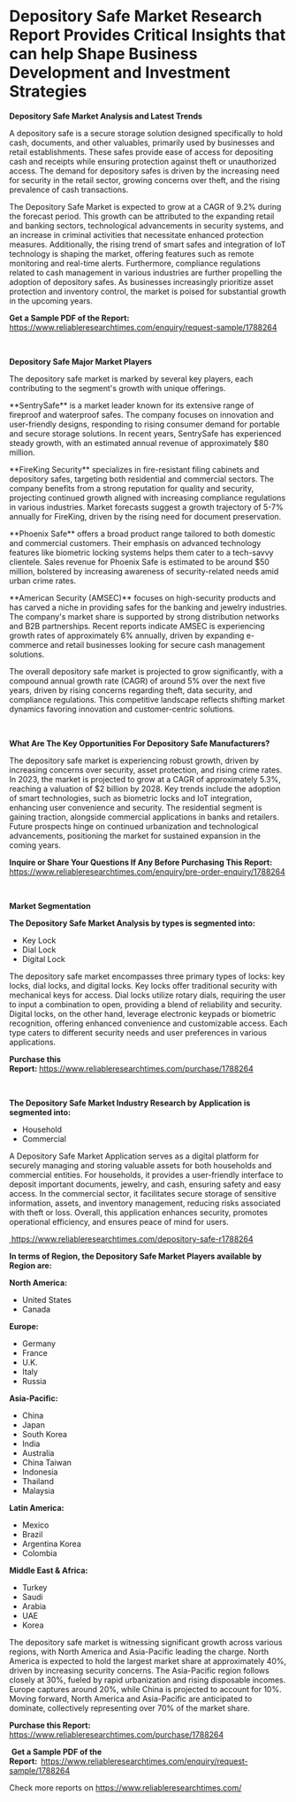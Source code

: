<p><h1>Depository Safe Market Research Report Provides Critical Insights that can help Shape Business Development and Investment Strategies</h1></p><p><strong>Depository Safe Market Analysis and Latest Trends</strong></p>
<p><p>A depository safe is a secure storage solution designed specifically to hold cash, documents, and other valuables, primarily used by businesses and retail establishments. These safes provide ease of access for depositing cash and receipts while ensuring protection against theft or unauthorized access. The demand for depository safes is driven by the increasing need for security in the retail sector, growing concerns over theft, and the rising prevalence of cash transactions.</p><p>The Depository Safe Market is expected to grow at a CAGR of 9.2% during the forecast period. This growth can be attributed to the expanding retail and banking sectors, technological advancements in security systems, and an increase in criminal activities that necessitate enhanced protection measures. Additionally, the rising trend of smart safes and integration of IoT technology is shaping the market, offering features such as remote monitoring and real-time alerts. Furthermore, compliance regulations related to cash management in various industries are further propelling the adoption of depository safes. As businesses increasingly prioritize asset protection and inventory control, the market is poised for substantial growth in the upcoming years.</p></p>
<p><strong>Get a Sample PDF of the Report:&nbsp;</strong> <a href="https://www.reliableresearchtimes.com/enquiry/request-sample/1788264?utm_campaign=3252&utm_medium=2&utm_source=Github&utm_content=ia&utm_term=05042025&utm_id=depository-safe">https://www.reliableresearchtimes.com/enquiry/request-sample/1788264</a></p>
<p>&nbsp;</p>
<p><strong>Depository Safe Major Market Players</strong></p>
<p><p>The depository safe market is marked by several key players, each contributing to the segment's growth with unique offerings. </p><p>**SentrySafe** is a market leader known for its extensive range of fireproof and waterproof safes. The company focuses on innovation and user-friendly designs, responding to rising consumer demand for portable and secure storage solutions. In recent years, SentrySafe has experienced steady growth, with an estimated annual revenue of approximately $80 million.</p><p>**FireKing Security** specializes in fire-resistant filing cabinets and depository safes, targeting both residential and commercial sectors. The company benefits from a strong reputation for quality and security, projecting continued growth aligned with increasing compliance regulations in various industries. Market forecasts suggest a growth trajectory of 5-7% annually for FireKing, driven by the rising need for document preservation.</p><p>**Phoenix Safe** offers a broad product range tailored to both domestic and commercial customers. Their emphasis on advanced technology features like biometric locking systems helps them cater to a tech-savvy clientele. Sales revenue for Phoenix Safe is estimated to be around $50 million, bolstered by increasing awareness of security-related needs amid urban crime rates.</p><p>**American Security (AMSEC)** focuses on high-security products and has carved a niche in providing safes for the banking and jewelry industries. The company's market share is supported by strong distribution networks and B2B partnerships. Recent reports indicate AMSEC is experiencing growth rates of approximately 6% annually, driven by expanding e-commerce and retail businesses looking for secure cash management solutions.</p><p>The overall depository safe market is projected to grow significantly, with a compound annual growth rate (CAGR) of around 5% over the next five years, driven by rising concerns regarding theft, data security, and compliance regulations. This competitive landscape reflects shifting market dynamics favoring innovation and customer-centric solutions.</p></p>
<p>&nbsp;</p>
<p><strong>What Are The Key Opportunities For Depository Safe Manufacturers?</strong></p>
<p><p>The depository safe market is experiencing robust growth, driven by increasing concerns over security, asset protection, and rising crime rates. In 2023, the market is projected to grow at a CAGR of approximately 5.3%, reaching a valuation of $2 billion by 2028. Key trends include the adoption of smart technologies, such as biometric locks and IoT integration, enhancing user convenience and security. The residential segment is gaining traction, alongside commercial applications in banks and retailers. Future prospects hinge on continued urbanization and technological advancements, positioning the market for sustained expansion in the coming years.</p></p>
<p><strong>Inquire or Share Your Questions If Any Before Purchasing This Report:</strong> <a href="https://www.reliableresearchtimes.com/enquiry/pre-order-enquiry/1788264?utm_campaign=3252&utm_medium=2&utm_source=Github&utm_content=ia&utm_term=05042025&utm_id=depository-safe">https://www.reliableresearchtimes.com/enquiry/pre-order-enquiry/1788264</a></p>
<p>&nbsp;</p>
<p><strong>Market Segmentation</strong></p>
<p><strong>The Depository Safe Market Analysis by types is segmented into:</strong></p>
<p><ul><li>Key Lock</li><li>Dial Lock</li><li>Digital Lock</li></ul></p>
<p><p>The depository safe market encompasses three primary types of locks: key locks, dial locks, and digital locks. Key locks offer traditional security with mechanical keys for access. Dial locks utilize rotary dials, requiring the user to input a combination to open, providing a blend of reliability and security. Digital locks, on the other hand, leverage electronic keypads or biometric recognition, offering enhanced convenience and customizable access. Each type caters to different security needs and user preferences in various applications.</p></p>
<p><strong>Purchase this Report:&nbsp;</strong><a href="https://www.reliableresearchtimes.com/purchase/1788264?utm_campaign=3252&utm_medium=2&utm_source=Github&utm_content=ia&utm_term=05042025&utm_id=depository-safe">https://www.reliableresearchtimes.com/purchase/1788264</a></p>
<p>&nbsp;</p>
<p><strong>The Depository Safe Market Industry Research by Application is segmented into:</strong></p>
<p><ul><li>Household</li><li>Commercial</li></ul></p>
<p><p>A Depository Safe Market Application serves as a digital platform for securely managing and storing valuable assets for both households and commercial entities. For households, it provides a user-friendly interface to deposit important documents, jewelry, and cash, ensuring safety and easy access. In the commercial sector, it facilitates secure storage of sensitive information, assets, and inventory management, reducing risks associated with theft or loss. Overall, this application enhances security, promotes operational efficiency, and ensures peace of mind for users.</p></p>
<p><a href="https://www.reliableresearchtimes.com/depository-safe-r1788264?utm_campaign=3252&utm_medium=2&utm_source=Github&utm_content=ia&utm_term=05042025&utm_id=depository-safe">&nbsp;https://www.reliableresearchtimes.com/depository-safe-r1788264</a></p>
<p><strong>In terms of Region, the Depository Safe Market Players available by Region are:</strong></p>
<p>
    <p> <strong> North America: </strong>
        <ul>
            <li>United States</li>
            <li>Canada</li>
        </ul>
        </p> 
    <p> <strong> Europe: </strong>
        <ul>
            <li>Germany</li>
            <li>France</li>
            <li>U.K.</li>
            <li>Italy</li>
            <li>Russia</li>
        </ul>
        </p> 
    <p> <strong> Asia-Pacific: </strong>
        <ul>
            <li>China</li>
            <li>Japan</li>
            <li>South Korea</li>
            <li>India</li>
            <li>Australia</li>
            <li>China Taiwan</li>
            <li>Indonesia</li>
            <li>Thailand</li>
            <li>Malaysia</li>
        </ul>
        </p> 
    <p> <strong> Latin America: </strong>
        <ul>
            <li>Mexico</li>
            <li>Brazil</li>
            <li>Argentina Korea</li>
            <li>Colombia</li>
        </ul>
        </p> 
    <p> <strong> Middle East & Africa: </strong>
        <ul>
            <li>Turkey</li>
            <li>Saudi</li>
            <li>Arabia</li>
            <li>UAE</li>
            <li>Korea</li>
        </ul>
    </p>
    </p>
<p><p>The depository safe market is witnessing significant growth across various regions, with North America and Asia-Pacific leading the charge. North America is expected to hold the largest market share at approximately 40%, driven by increasing security concerns. The Asia-Pacific region follows closely at 30%, fueled by rapid urbanization and rising disposable incomes. Europe captures around 20%, while China is projected to account for 10%. Moving forward, North America and Asia-Pacific are anticipated to dominate, collectively representing over 70% of the market share.</p></p>
<p><strong>Purchase this Report: </strong><a href="https://www.reliableresearchtimes.com/purchase/1788264?utm_campaign=3252&utm_medium=2&utm_source=Github&utm_content=ia&utm_term=05042025&utm_id=depository-safe">https://www.reliableresearchtimes.com/purchase/1788264</a></p>
<p>&nbsp;<strong>Get a Sample PDF of the Report:&nbsp;&nbsp;</strong><a href="https://www.reliableresearchtimes.com/enquiry/request-sample/1788264?utm_campaign=3252&utm_medium=2&utm_source=Github&utm_content=ia&utm_term=05042025&utm_id=depository-safe">https://www.reliableresearchtimes.com/enquiry/request-sample/1788264</a></p>
<p><strong></strong></p>
<p>Check more reports on <a href="https://www.reliableresearchtimes.com/?utm_campaign=3252&utm_medium=2&utm_source=Github&utm_content=ia&utm_term=05042025&utm_id=depository-safe">https://www.reliableresearchtimes.com/</a></p>